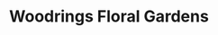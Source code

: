 ---
title: "Woodrings Floral Gardens"
url: /state-college/woodrings-floral-gardens/
shop: florist
---